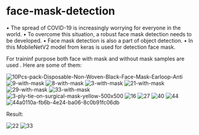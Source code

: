 # face-mask-detection





•	The spread of COVID-19 is increasingly worrying for everyone in the world.
•	To overcome this situation, a robust face mask detection needs to be developed.
•	Face mask detection is also a part of object detection.
•	In this MobileNetV2 model from keras is used for detection face mask.



For traininf purpose both face with mask and without mask  samples are used .
Here are some of them:


![10Pcs-pack-Disposable-Non-Woven-Black-Face-Mask-Earloop-Anti](https://user-images.githubusercontent.com/90050256/132083036-f2f4f1e0-8ba5-4cd7-9578-e813419967b6.jpg)
![9-with-mask](https://user-images.githubusercontent.com/90050256/132083038-0b0f2c6a-c25a-4e40-b806-0f72dae9d01d.jpg)
![8-with-mask](https://user-images.githubusercontent.com/90050256/132083040-263e10c6-8cb4-473d-ac88-d9af840c6552.jpg)
![3-with-mask](https://user-images.githubusercontent.com/90050256/132083041-775aa911-3d0d-45b6-8465-e58e54d3a1b1.jpg)
![21-with-mask](https://user-images.githubusercontent.com/90050256/132083043-cf34aaf0-2403-4edc-9a39-86491782e374.jpg)
![29-with-mask](https://user-images.githubusercontent.com/90050256/132083045-e7729f09-520b-4f89-9442-bc3950e94134.jpg)
![33-with-mask](https://user-images.githubusercontent.com/90050256/132083047-a8895a8f-e007-4d3c-aea9-7fdfd952b22a.jpg)
![3-ply-tie-on-surgical-mask-yellow-500x500](https://user-images.githubusercontent.com/90050256/132083050-89bf2ee3-4ebb-4990-bed1-161713659bc7.jpg)
![16](https://user-images.githubusercontent.com/90050256/132083053-4f87b268-4cbf-44cc-8127-afb433347bec.jpg)
![27](https://user-images.githubusercontent.com/90050256/132083055-d2a1ad3d-6385-47a3-a4fd-92ee67da0805.jpg)
![40](https://user-images.githubusercontent.com/90050256/132083057-d0f91d9c-b28f-4731-a514-c970ba97e506.jpg)
![44](https://user-images.githubusercontent.com/90050256/132083060-af17b409-48b1-4f04-baa7-420af937b5f4.jpg)
![44a0110a-fb6b-4e24-ba06-8c0b91fc06db](https://user-images.githubusercontent.com/90050256/132083061-e61dc9d5-c1b1-49fb-a34a-e010d2886e4c.jpg)









Result:



![22](https://user-images.githubusercontent.com/90050256/132082974-aaca1a64-e5fa-41f8-8e1c-d7f491613ce5.PNG)
![33](https://user-images.githubusercontent.com/90050256/132082976-f1d7528f-5341-4b2c-8c0f-0a81e6a142fd.PNG)



